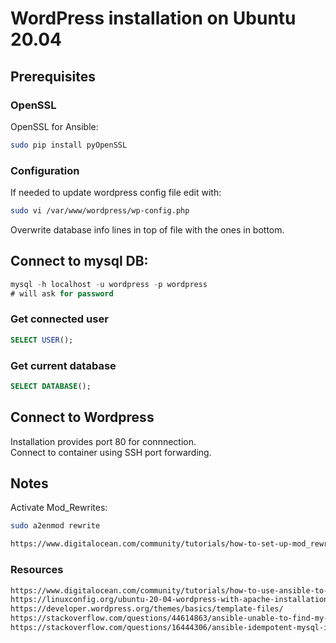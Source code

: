 # WordPress installation on Ubuntu 20.04 

## Prerequisites

### OpenSSL

OpenSSL for Ansible:

```sh
sudo pip install pyOpenSSL
```

### Configuration

If needed to update wordpress config file edit with:

```sh
sudo vi /var/www/wordpress/wp-config.php 
```

Overwrite database info lines in top of file with the ones in bottom.

## Connect to mysql DB:

```sql
mysql -h localhost -u wordpress -p wordpress
# will ask for password
```

### Get connected user

```sql
SELECT USER();
```

### Get current database

```sql
SELECT DATABASE();
```

## Connect to Wordpress

Installation provides port 80 for connnection.<br/>
Connect to container using SSH port forwarding.

## Notes

Activate Mod_Rewrites:

```sh
sudo a2enmod rewrite
```

```html
https://www.digitalocean.com/community/tutorials/how-to-set-up-mod_rewrite
```

### Resources

```html
https://www.digitalocean.com/community/tutorials/how-to-use-ansible-to-install-and-set-up-wordpress-with-lamp-on-ubuntu-18-04
https://linuxconfig.org/ubuntu-20-04-wordpress-with-apache-installation
https://developer.wordpress.org/themes/basics/template-files/
https://stackoverflow.com/questions/44614863/ansible-unable-to-find-my-cnf-cant-connect-to-local-mysql-server
https://stackoverflow.com/questions/16444306/ansible-idempotent-mysql-installation-playbook
```
